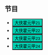 ## 节目

* <button class="btn" onclick="play('https://b.baobuzz.com/m3u8/22625.m3u8?sign=43d4a655a026be178983958582b9c4ec')">大侠霍元甲21</button>
* <button class="btn" onclick="play('https://b.baobuzz.com/m3u8/22626.m3u8?sign=d802fb300ae72b6dc6e69edbe3249e4e')">大侠霍元甲22</button>
* <button class="btn" onclick="play('https://b.baobuzz.com/m3u8/22627.m3u8?sign=a78b2eba4318c56097b8f14e44c9cab0')">大侠霍元甲23</button>
* <button class="btn" onclick="play('https://b.baobuzz.com/m3u8/22628.m3u8?sign=e41a3c3e76fede34dda403434edfe2ab')">大侠霍元甲24</button>


<style>
  button {
    background: hsl(171, 100%, 41%);
  }

  button.hover {
    background: hsl(48, 100%, 67%);
  }
</style>

<script>
  function play(url) {
    var payload = {
        "video_url": url
    };

    fetch('https://ofhnindco6.execute-api.ap-southeast-2.amazonaws.com/video_pub', {
        method: 'POST',
        headers: {
            'Accept': 'application/json',
            'Content-Type': 'application/json'
        },
        body: JSON.stringify(payload)
    }).then(resp => console.log(resp));
  }
</script>